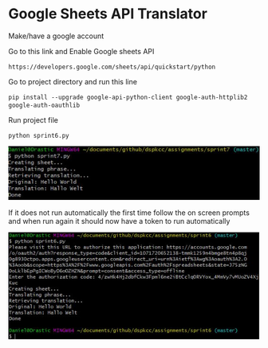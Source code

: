 # Google Sheets API Translator

Make/have a google account

Go to this link and Enable Google sheets API

```
https://developers.google.com/sheets/api/quickstart/python
```

Go to project directory and run this line

```
pip install --upgrade google-api-python-client google-auth-httplib2 google-auth-oauthlib
```

Run project file

```
python sprint6.py
```

![](Images/auto.JPG "Auto Output")

If it does not run automatically the first time  follow the on screen prompts and when run again it should now have a token to run automatically

![](Images/output.JPG "Example Output")
